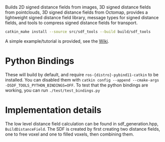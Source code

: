 Builds 2D signed distance fields from images, 3D signed distance fields from pointclouds, 3D signed distance fields from Octomap, provides a lightweight signed distance field library, message types for signed distance fields, and tools to compress signed distance fields for transport.


```bash
catkin_make install --source src/sdf_tools --build build/sdf_tools
```


A simple example/tutorial is provided, see the [Wiki](https://github.com/UM-ARM-Lab/sdf_tools/wiki).

# Python Bindings

These will build by default, and require `ros-{distro}-pybind11-catkin` to be installed. You can disabled them with `catkin config --append --cmake-args -DSDF_TOOLS_PYTHON_BINDINGS=OFF`.
To test that the python bindings are working, you can run `./test/test_bindings.py`


# Implementation details

The low level distance field calculation can be found in sdf_generation.hpp, `BuildDistanceField`. The SDF is created by first creating two distance fields, one to free voxel and one to filled voxels, then combining them.